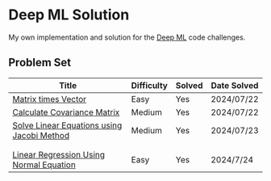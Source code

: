 # Deep ML Solution

My own implementation and solution for the [Deep ML](https://www.deep-ml.com/) code challenges.

## Problem Set
| Title                                                                                           | Difficulty | Solved | Date Solved |
|-------------------------------------------------------------------------------------------------|------------|--------|-------------|
| [Matrix times Vector](01_Matrix_times_Vector/README.md)                                         | Easy       | Yes    | 2024/07/22  |
| [Calculate Covariance Matrix](02_Calculate_Covariance_Matrix/README.md)                         | Medium     | Yes    | 2024/07/22  |
| [Solve Linear Equations using Jacobi Method](03_Jacobi/README.md)                               | Medium     | Yes    | 2024/07/23  |
|                                                                                                 |            |        |
|                                                                                                 |            |        |
| [Linear Regression Using Normal Equation](06_Linear_Regression_using_Normal_Equation/README.md) | Easy       | Yes    | 2024/7/24

